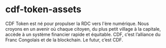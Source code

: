 # cdf-token-assets
CDF Token est né pour propulser la RDC vers l'ère numérique. Nous croyons en un avenir où chaque citoyen, du plus petit village à la capitale, accède à un système financier rapide et équitable. CDF, c’est l’alliance du Franc Congolais et de la blockchain. Le futur, c’est CDF.

